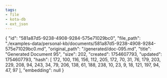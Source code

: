 ```yaml
---
tags:
- file
- kota-db
- ext_json
---
```

{
  "id": "581a87d5-9238-4908-9284-575e71029bc0",
  "file_path": "./examples-data/personal-kb/documents/581a87d5-9238-4908-9284-575e71029bc0.md",
  "original_path": "/generated/doc-095.md",
  "title": "Generated Document 95",
  "size": 202,
  "created": 1754607793,
  "updated": 1754607793,
  "hash": [
    172,
    100,
    116,
    156,
    112,
    205,
    172,
    70,
    31,
    76,
    179,
    203,
    229,
    208,
    94,
    243,
    34,
    79,
    206,
    138,
    61,
    188,
    238,
    10,
    23,
    9,
    18,
    121,
    197,
    94,
    47,
    97
  ],
  "embedding": null
}